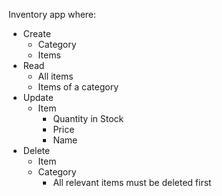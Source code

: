 Inventory app where:

- Create
  - Category
  - Items
- Read
  - All items
  - Items of a category
- Update
  - Item
    - Quantity in Stock
    - Price
    - Name
- Delete
  - Item
  - Category
    - All relevant items must be deleted first
